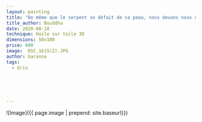 ```yaml
---
layout: painting
title: "De même que le serpent se défait de sa peau, nous devons nous défaire de notre passé."
title_author: Bouddha
date: 2020-08-18
technique: Huile sur toile 3D
dimensions: 50x100
price: 600
image:  DSC_1615(2).JPG
author: Garanse
tags:
  - Gris
  
  
  
  
  
---
```

![Image]({{ page.image | prepend: site.baseurl}})

